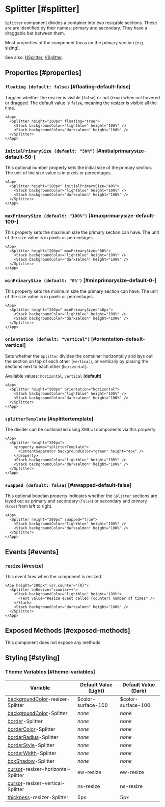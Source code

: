 # Splitter [#splitter]

`Splitter` component divides a container into two resizable sections. These are are identified by their names: primary and secondary. They have a draggable bar between them.

Most properties of the component focus on the primary section (e.g. sizing).

See also: [HSplitter](/components/HSplitter), [VSplitter](/components/VSplitter).

## Properties [#properties]

### `floating (default: false)` [#floating-default-false]

Toggles whether the resizer is visible (`false`) or not (`true`) when not hovered or dragged. The default value is `false`, meaning the resizer is visible all the time.

```xmlui-pg copy display name="Example: floating"
<App>
  <Splitter height="200px" floating="true">
    <Stack backgroundColor="lightblue" height="100%" />
    <Stack backgroundColor="darksalmon" height="100%" />
  </Splitter>
</App>
```

### `initialPrimarySize (default: "50%")` [#initialprimarysize-default-50-]

This optional number property sets the initial size of the primary section. The unit of the size value is in pixels or percentages.

```xmlui-pg copy display name="Example: initialPrimarySize"
<App>
  <Splitter height="200px" initialPrimarySize="40%">
    <Stack backgroundColor="lightblue" height="100%" />
    <Stack backgroundColor="darksalmon" height="100%" />
  </Splitter>
</App>
```

### `maxPrimarySize (default: "100%")` [#maxprimarysize-default-100-]

This property sets the maximum size the primary section can have. The unit of the size value is in pixels or percentages.

```xmlui-pg copy display name="Example: maxPrimarySize"
<App>
  <Splitter height="200px" maxPrimarySize="80%">
    <Stack backgroundColor="lightblue" height="100%" />
    <Stack backgroundColor="darksalmon" height="100%" />
  </Splitter>
</App>
```

### `minPrimarySize (default: "0%")` [#minprimarysize-default-0-]

This property sets the minimum size the primary section can have. The unit of the size value is in pixels or percentages.

```xmlui-pg copy display name="Example: minPrimarySize"
<App>
  <Splitter height="200px" minPrimarySize="40px">
    <Stack backgroundColor="lightblue" height="100%" />
    <Stack backgroundColor="darksalmon" height="100%" />
  </Splitter>
</App>
```

### `orientation (default: "vertical")` [#orientation-default-vertical]

Sets whether the `Splitter` divides the container horizontally and lays out the section on top of each other (`vertical`), or vertically by placing the sections next to each other (`horizontal`).

Available values: `horizontal`, `vertical` **(default)**

```xmlui-pg copy display name="Example: orientation"
<App>
  <Splitter height="200px" orientation="horizontal">
    <Stack backgroundColor="lightblue" height="100%" />
    <Stack backgroundColor="darksalmon" height="100%" />
  </Splitter>
</App>
```

### `splitterTemplate` [#splittertemplate]

The divider can be customized using XMLUI components via this property.

```xmlui-pg copy {2-4} display name="Example: splitterTemplate"
<App>
  <Splitter height="200px">
    <property name="splitterTemplate">
      <ContentSeparator backgroundColor="green" height="4px" />
    </property>
    <Stack backgroundColor="lightblue" height="100%" />
    <Stack backgroundColor="darksalmon" height="100%" />
  </Splitter>
</App>
```

### `swapped (default: false)` [#swapped-default-false]

This optional booelan property indicates whether the `Splitter` sections are layed out as primary and secondary (`false`) or secondary and primary (`true`) from left to right.

```xmlui-pg copy display name="Example: swapped"
<App>
  <Splitter height="200px" swapped="true">
    <Stack backgroundColor="lightblue" height="100%" />
    <Stack backgroundColor="darksalmon" height="100%" />
  </Splitter>
</App>
```

## Events [#events]

### `resize` [#resize]

This event fires when the component is resized.

```xmlui-pg copy {2} display name="Example: resize"
<App height="200px" var.counter="{0}">
  <Splitter onResize="counter++">
    <Stack backgroundColor="lightblue" height="100%">
      <Text value="Resize event called {counter} number of times" />
    </Stack>
    <Stack backgroundColor="darksalmon" height="100%" />
  </Splitter>
</App>
```

## Exposed Methods [#exposed-methods]

This component does not expose any methods.

## Styling [#styling]

### Theme Variables [#theme-variables]

| Variable | Default Value (Light) | Default Value (Dark) |
| --- | --- | --- |
| [backgroundColor](../styles-and-themes/common-units/#color)-resizer-Splitter | $color-surface-100 | $color-surface-100 |
| [backgroundColor](../styles-and-themes/common-units/#color)-Splitter | *none* | *none* |
| [border](../styles-and-themes/common-units/#border)-Splitter | *none* | *none* |
| [borderColor](../styles-and-themes/common-units/#color)-Splitter | *none* | *none* |
| [borderRadius](../styles-and-themes/common-units/#border-rounding)-Splitter | *none* | *none* |
| [borderStyle](../styles-and-themes/common-units/#border-style)-Splitter | *none* | *none* |
| [borderWidth](../styles-and-themes/common-units/#size)-Splitter | *none* | *none* |
| [boxShadow](../styles-and-themes/common-units/#boxShadow)-Splitter | *none* | *none* |
| [cursor](../styles-and-themes/common-units/#cursor)-resizer-horizontal-Splitter | ew-resize | ew-resize |
| [cursor](../styles-and-themes/common-units/#cursor)-resizer-vertical-Splitter | ns-resize | ns-resize |
| [thickness](../styles-and-themes/common-units/#size)-resizer-Splitter | 5px | 5px |
